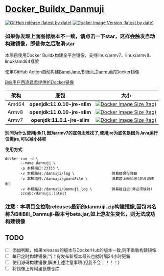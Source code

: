 # [Docker_Buildx_Danmuji](https://hub.docker.com/repository/docker/zzcabc/danmuji)

[![GitHub release (latest by date)](https://img.shields.io/github/v/release/BanqiJane/Bilibili_Danmuji?label=danmuji&style=flat-square)](https://github.com/BanqiJane/Bilibili_Danmuji/releases/latest)  [![Docker Image Version (latest by date)](https://img.shields.io/docker/v/zzcabc/danmuji?label=DockerHub&style=flat-square)](https://hub.docker.com/r/zzcabc/danmuji/tags?page=1&ordering=last_updated)
### 如果你发现上面图标版本不一致，请点击一下star，这样会触发自动构建镜像，即使你之后取消star


本项目使用Docker Buildx构建全平台镜像，支持linux/armv7、linux/armv8、linux/amd64框架

使用GitHub Action自动构建[BanqiJane/Bilibili_Danmuji](https://github.com/BanqiJane/Bilibili_Danmuji)的Docker镜像

[B站用户西凉君君提供的Docker镜像](https://registry.hub.docker.com/r/xilianghe/danmuji)


| 架构  |             底包             | 大小                                                         |
| ----- | :--------------------------: | ------------------------------------------------------------ |
| Amd64 | **openjdk:11.0.10-jre-slim** | [![Docker Image Size (tag)](https://img.shields.io/docker/image-size/zzcabc/danmuji/latest-amd64?label=latest-amd64&style=flat-square)](https://hub.docker.com/r/zzcabc/danmuji/tags?page=1&ordering=last_updated) |
| Armv8 | **openjdk:11.0.10-jre-slim** | [![Docker Image Size (tag)](https://img.shields.io/docker/image-size/zzcabc/danmuji/latest-arm64v8?label=latest-arm64v8&style=flat-square)](https://hub.docker.com/r/zzcabc/danmuji/tags?page=1&ordering=last_updated) |
| Armv7 | **openjdk:11.0.1-jre-slim**  | [![Docker Image Size (tag)](https://img.shields.io/docker/image-size/zzcabc/danmuji/latest-arm32v7?label=latest-arm32v7&style=flat-square)](https://hub.docker.com/r/zzcabc/danmuji/tags?page=1&ordering=last_updated) |


**别问为什么使用jdk11,因为armv7的底包太难找了,使用jre为底包是因为Java运行仅需jre,可以减小体积**


**使用方式**

```
docker run -d \
       --name danmuji \
       -p 本机端口:23333 \
       -v 本机路径:/danmuji/log \                 弹幕姬保存弹幕
       -v 本机路径:/danmuji/guardFile \           弹幕姬上舰私信(非必须映射)
       -v 本机路径:/danmuji/Danmuji_log \         弹幕姬日志(非必须映射)
       zzcabc/danmuji:latest
```


### 注意：本项目会拉取releases最新的danmuji.zip构建镜像,因包内名称为BiliBili_Danmuji-版本号beta.jar,如上游发生变化，则无法成功构建镜像

## TODO

- [ ] 添加判断，如果releases的版本与DockerHub的版本一致,则不重新构建镜像
- [ ] 每日定时构建镜像,当上有发布新版本最长也就时隔24小时更新
- [ ] 使用源码构建镜像,解决上述注意事项(但我不会！！！！)
- [ ] 将镜像上传阿里镜像仓库